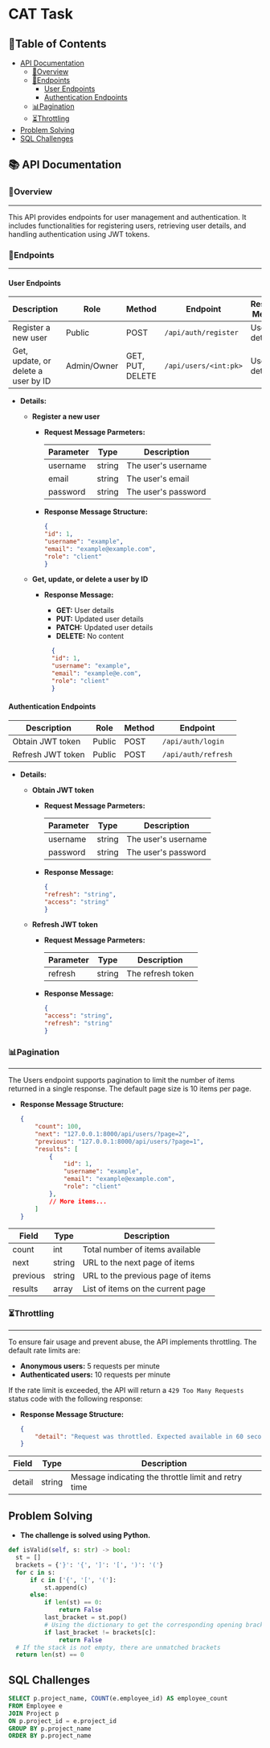 # CAT Task

## 📝Table of Contents

- [API Documentation](#-api-documentation)
  - [📝Overview](#overview)
  - [🔗Endpoints](#endpoints)
    - [User Endpoints](#user-endpoints)
    - [Authentication Endpoints](#authentication-endpoints)
  - [📊Pagination](#pagination)
  - [⏳Throttling](#throttling)
- [Problem Solving](#problem-solving)
- [SQL Challenges](#sql-challenges)

## 📚 API Documentation

### 📝Overview

---

This API provides endpoints for user management and authentication. It includes functionalities for registering users, retrieving user details, and handling authentication using JWT tokens.

### 🔗Endpoints

---

#### User Endpoints

| Description          | Role       | Method | Endpoint                | Response Message |
|----------------------|------------|--------|-------------------------|------------------|
| Register a new user  | Public     | POST   | `/api/auth/register`    | User details     |
| Get, update, or delete a user by ID | Admin/Owner | GET, PUT, DELETE | `/api/users/<int:pk>` | User details     |

- **Details:**

  - **Register a new user**
    - **Request Message Parmeters:**

        | Parameter | Type   | Description          |
        |-----------|--------|----------------------|
        | username  | string | The user's username  |
        | email     | string | The user's email     |
        | password  | string | The user's password  |

    - **Response Message Structure:**

        ```json
        {
        "id": 1,
        "username": "example",
        "email": "example@example.com",
        "role": "client"
        }
        ```

  - **Get, update, or delete a user by ID**
    - **Response Message:**
      - **GET:** User details  
      - **PUT:** Updated user details
      - **PATCH:** Updated user details
      - **DELETE:** No content

      ```json
        {
        "id": 1,
        "username": "example",
        "email": "example@e.com",
        "role": "client"
        }
        ```

#### Authentication Endpoints

| Description          | Role       | Method | Endpoint                |
|----------------------|------------|--------|-------------------------|
| Obtain JWT token     | Public     | POST   | `/api/auth/login`       |
| Refresh JWT token    | Public     | POST   | `/api/auth/refresh`     |

- **Details:**
  - **Obtain JWT token**
    - **Request Message Parmeters:**

        | Parameter | Type   | Description          |
        |-----------|--------|----------------------|
        | username  | string | The user's username  |
        | password  | string | The user's password  |

    - **Response Message:**

        ```json
        {
        "refresh": "string",
        "access": "string"
        }
        ```

  - **Refresh JWT token**
    - **Request Message Parmeters:**

        | Parameter | Type   | Description          |
        |-----------|--------|----------------------|
        | refresh   | string | The refresh token    |

    - **Response Message:**

        ```json
        {
        "access": "string",
        "refresh": "string"
        }
        ```

### 📊Pagination

---

The Users endpoint supports pagination to limit the number of items returned in a single response. The default page size is 10 items per page.

- **Response Message Structure:**

    ```json
    {
        "count": 100,
        "next": "127.0.0.1:8000/api/users/?page=2",
        "previous": "127.0.0.1:8000/api/users/?page=1",
        "results": [
            {
                "id": 1,
                "username": "example",
                "email": "example@example.com",
                "role": "client"
            },
            // More items...
        ]
    }
    ```

| Field     | Type   | Description                          |
|-----------|--------|--------------------------------------|
| count     | int    | Total number of items available      |
| next      | string | URL to the next page of items        |
| previous  | string | URL to the previous page of items    |
| results   | array  | List of items on the current page    |

### ⏳Throttling

---

To ensure fair usage and prevent abuse, the API implements throttling. The default rate limits are:

- **Anonymous users:** 5 requests per minute
- **Authenticated users:** 10 requests per minute

If the rate limit is exceeded, the API will return a `429 Too Many Requests` status code with the following response:

- **Response Message Structure:**

    ```json
    {
        "detail": "Request was throttled. Expected available in 60 seconds."
    }
    ```

| Field     | Type   | Description                          |
|-----------|--------|--------------------------------------|
| detail    | string | Message indicating the throttle limit and retry time |

## Problem Solving

- **The challenge is solved using Python.**

```python
def isValid(self, s: str) -> bool:
  st = []
  brackets = {'}': '{', ']': '[', ')': '('}
  for c in s:
      if c in ['{', '[', '(']:
          st.append(c)
      else:
          if len(st) == 0:
              return False
          last_bracket = st.pop()
          # Using the dictionary to get the corresponding opening bracket
          if last_bracket != brackets[c]:
              return False
  # If the stack is not empty, there are unmatched brackets
  return len(st) == 0
```

## SQL Challenges

```sql
SELECT p.project_name, COUNT(e.employee_id) AS employee_count
FROM Employee e
JOIN Project p
ON p.project_id = e.project_id
GROUP BY p.project_name
ORDER BY p.project_name
```
